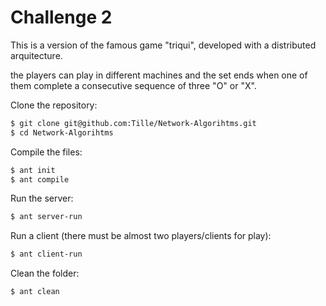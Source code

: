 Challenge 2
===========

This is a version of the famous game "triqui", developed with a distributed arquitecture.

the players can play in different machines and the set ends when one of them complete a consecutive sequence of three "O" or "X".

Clone the repository:

````bash
$ git clone git@github.com:Tille/Network-Algorihtms.git
$ cd Network-Algorihtms
````

Compile the files:

````bash
$ ant init
$ ant compile
````

Run the server:

````bash
$ ant server-run
````

Run a client (there must be almost two players/clients for play):

````bash
$ ant client-run
````

Clean the folder:

````bash
$ ant clean
````